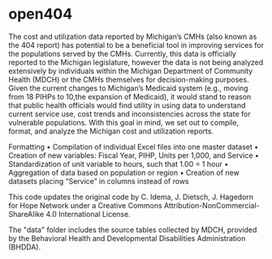 open404
=======
The cost and utilization data reported by Michigan’s CMHs (also known as the 404 report) has potential to be a beneficial tool in improving services for the populations served by the CMHs.  Currently, this data is officially reported to the Michigan legislature, however the data is not being analyzed extensively by individuals within the Michigan Department of Community Health (MDCH) or the CMHs themselves for decision-making purposes.  Given the current changes to Michigan’s Medicaid system (e.g., moving from 18 PIHPs to 10,the expansion of Medicaid), it would stand to reason that public health officials would find utility in using data to understand current service use, cost trends and inconsistencies across the state for vulnerable populations.  With this goal in mind, we set out to compile, format, and analyze the Michigan cost and utilization reports.

Formatting
•	Compilation of individual Excel files into one master dataset
•	Creation of new variables: Fiscal Year, PIHP, Units per 1,000, and Service 
•	Standardization of unit variable to hours, such that 1.00 = 1 hour
•	Aggregation of data based on population or region
•	Creation of new datasets placing “Service” in columns instead of rows

This code updates the original code by C. Idema, J. Dietsch, J. Hagedorn for Hope Network under a Creative Commons Attribution-NonCommercial-ShareAlike 4.0 International License.

The "data" folder includes the source tables collected by MDCH, provided by the Behavioral Health and Developmental Disabilities Administration (BHDDA).
